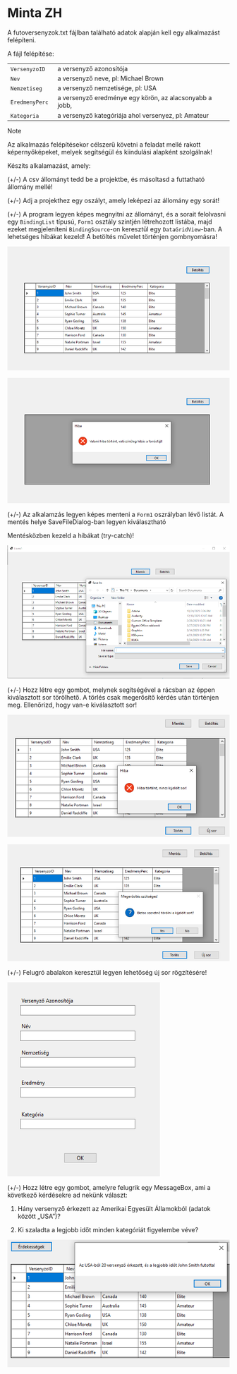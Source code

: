 # Minta ZH

A futoversenyzok.txt fájlban található adatok alapján kell egy alkalmazást felépíteni. 

A fájl felépítése:

|                 |                                                         |      |
| --------------- | ------------------------------------------------------- | ---- |
| `VersenyzoID`   | a versenyző azonosítója                                 |      |
| `Nev `          | a versenyző neve, pl: Michael Brown                     |      |
| `Nemzetiseg`    | a versenyző nemzetisége, pl: USA                        |      |
| `EredmenyPerc ` | a versenyző eredménye egy körön, az alacsonyabb a jobb, |      |
| `Kategoria `    | a versenyző kategóriája ahol versenyez, pl: Amateur     |      |

> [!NOTE]
>
> Az alkalmazás felépítésekor célszerű követni a feladat mellé rakott képernyőképeket, melyek segítségül és kiindulási alapként szolgálnak!

Készíts alkalamazást, amely:

(+/-) A csv állományt tedd be a projektbe, és másoltasd a futtatható állomány mellé!

(+/-) Adj a projekthez egy oszályt, amely leképezi az állomány egy sorát!

(+/-) A program legyen képes megnyitni az állományt, és a sorait felolvasni egy `BindingList` típusú, `Form1` osztály szintjén létrehozott listába, majd ezeket megjeleníteni `BindingSource`-on keresztül egy `DataGridView`-ban. A lehetséges hibákat kezeld! A betöltés művelet történjen gombnyomásra!

![image1](image1.png)

![image2](image2.png)

(+/-) Az alkalamzás legyen képes menteni a `Form1` oszrályban lévő listát. A mentés helye SaveFileDialog-ban legyen kiválasztható

Mentésközben kezeld a hibákat (try-catch)! 

![image3](image3.png)

(+/-) Hozz létre egy gombot, melynek segítségével a rácsban az éppen kiválasztott sor törölhető. A törlés csak megerősítő kérdés után történjen meg.
Ellenőrizd, hogy van-e kiválasztott sor!

![image4](image4.png)



![image5](image5.png)



(+/-) Felugró abalakon keresztül legyen lehetőség új sor rögzítésére!



![image6](image6.png)



(+/-) Hozz létre egy gombot, amelyre felugrik egy MessageBox, ami a következő kérdésekre ad nekünk választ:

1) Hány versenyző érkezett az Amerikai Egyesült Államokból (adatok között „USA”)?

2. Ki szaladta a legjobb időt minden kategóriát figyelembe véve?



![image7](image7.png)